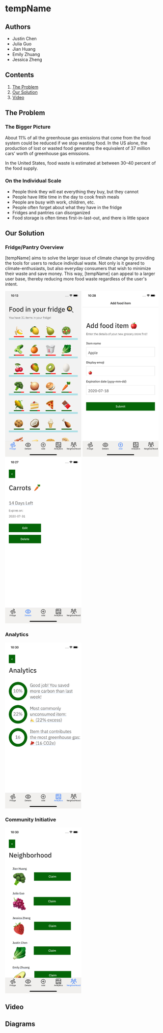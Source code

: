 # tempName

## Authors
* Justin Chen
* Julia Guo
* Jian Huang
* Emily Zhuang
* Jessica Zheng

## Contents

1. [The Problem](#the-problem)
2. [Our Solution](#our-solution)
3. [Video](#video)

## The Problem

### The Bigger Picture

About 11% of all the greenhouse gas emissions that come from the food system could be reduced if we stop wasting food. In the US alone, the production of lost or wasted food generates the equivalent of 37 million cars’ worth of greenhouse gas emissions.

In the United States, food waste is estimated at between 30–40 percent of the food supply.

### On the Individual Scale

* People think they will eat everything they buy, but they cannot
* People have little time in the day to cook fresh meals
* People are busy with work, children, etc.
* People often forget about what they have in the fridge
* Fridges and pantries can disorganized
* Food storage is often times first-in-last-out, and there is little space

## Our Solution
### Fridge/Pantry Overview
[tempName] aims to solve the larger issue of climate change by providing the tools for users to reduce individual waste. Not only is it geared to climate-enthusiasts, but also everyday consumers that wish to minimize their waste and save money. This way, [tempName] can appeal to a larger user base, thereby reducing more food waste regardless of the user's intent.

<div>
<img src="./images/fridge.png" alt="" width=248 height=538>
<img src="./images/add.png" alt="" width=248 height=538>
<img src="./images/details.png" alt="" width=248 height=538>
</div>

### Analytics
<img src="./images/analytics.png" alt="" width=248 height=538>

### Community Initiative
<img src="./images/neighborhood.png" alt="" width=248 height=538>

## Video

## Diagrams

